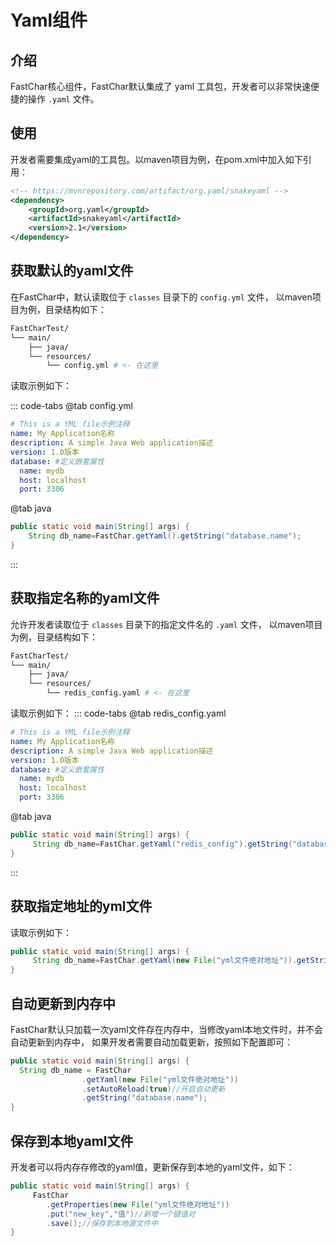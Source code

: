 # Yaml组件
## 介绍
FastChar核心组件，FastChar默认集成了 yaml 工具包，开发者可以非常快速便捷的操作 `.yaml` 文件。

## 使用

开发者需要集成yaml的工具包。以maven项目为例，在pom.xml中加入如下引用：

```xml
<!-- https://mvnrepository.com/artifact/org.yaml/snakeyaml -->
<dependency>
    <groupId>org.yaml</groupId>
    <artifactId>snakeyaml</artifactId>
    <version>2.1</version>
</dependency>
```

## 获取默认的yaml文件

在FastChar中，默认读取位于 `classes` 目录下的 `config.yml` 文件，
以maven项目为例，目录结构如下：

``` bash
FastCharTest/
└── main/
    ├── java/
    └── resources/
        └── config.yml # <- 在这里
```

读取示例如下：

::: code-tabs
@tab config.yml

``` yaml
# This is a YML file示例注释
name: My Application名称
description: A simple Java Web application描述
version: 1.0版本
database: #定义嵌套属性
  name: mydb
  host: localhost
  port: 3306
```

@tab java

```java
public static void main(String[] args) {
    String db_name=FastChar.getYaml().getString("database.name");
}
```

:::

## 获取指定名称的yaml文件

允许开发者读取位于 `classes` 目录下的指定文件名的 `.yaml` 文件，
以maven项目为例，目录结构如下：

``` bash
FastCharTest/
└── main/
    ├── java/
    └── resources/
        └── redis_config.yaml # <- 在这里
```

读取示例如下：
::: code-tabs
@tab redis_config.yaml

``` yaml
# This is a YML file示例注释
name: My Application名称
description: A simple Java Web application描述
version: 1.0版本
database: #定义嵌套属性
  name: mydb
  host: localhost
  port: 3306
```

@tab java

```java
public static void main(String[] args) {
     String db_name=FastChar.getYaml("redis_config").getString("database.name");
}
```

:::

## 获取指定地址的yml文件

读取示例如下：

```java
public static void main(String[] args) {
     String db_name=FastChar.getYaml(new File("yml文件绝对地址")).getString("database.name");
}
```

## 自动更新到内存中

FastChar默认只加载一次yaml文件存在内存中，当修改yaml本地文件时，并不会自动更新到内存中，
如果开发者需要自动加载更新，按照如下配置即可：

```java
public static void main(String[] args) {
  String db_name = FastChar
                .getYaml(new File("yml文件绝对地址"))
                .setAutoReload(true)//开启自动更新
                .getString("database.name");
}
```

## 保存到本地yaml文件

开发者可以将内存存修改的yaml值，更新保存到本地的yaml文件，如下：

```java
public static void main(String[] args) {
     FastChar
        .getProperties(new File("yml文件绝对地址"))
        .put("new_key","值")//新增一个键值对
        .save();//保存到本地源文件中
}
```
